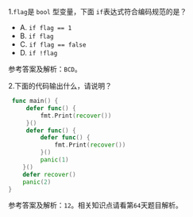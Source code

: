 1.`flag`是 `bool` 型变量，下面 `if`表达式符合编码规范的是？

- A. `if flag == 1`
- B. `if flag`
- C. `if flag == false`
- D. `if !flag`

参考答案及解析：`BCD`。

2.下面的代码输出什么，请说明？

```go
 func main() {
     defer func() {
         fmt.Print(recover())
     }()
     defer func() {
         defer func() {
             fmt.Print(recover())
         }()
         panic(1)
    }()
    defer recover()
    panic(2)
}
```

参考答案及解析：`12`。相关知识点请看第`64`天题目解析。